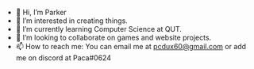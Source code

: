 - 👋 Hi, I’m Parker
- 👀 I’m interested in creating things.
- 🌱 I’m currently learning Computer Science at QUT.
- 💞️ I’m looking to collaborate on games and website projects.
- 📫 How to reach me: You can email me at pcdux60@gmail.com or add me on discord at Paca#0624

<!---
pcdux60/pcdux60 is a ✨ special ✨ repository because its `README.md` (this file) appears on your GitHub profile.
You can click the Preview link to take a look at your changes.
--->
